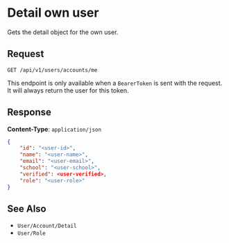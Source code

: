 # Detail own user

Gets the detail object for the own user.

## Request

    GET /api/v1/users/accounts/me

This endpoint is only available when a `BearerToken` is sent with the request. It will always return the user for this token.

## Response

**Content-Type**: `application/json`

```json
{
    "id": "<user-id>",
    "name": "<user-name>",
    "email": "<user-email>",
    "school": "<user-school>",
    "verified": <user-verified>,
    "role": "<user-role>"
}
```

## See Also

* ``User/Account/Detail``
* ``User/Role``

